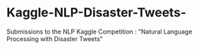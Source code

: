 # Kaggle-NLP-Disaster-Tweets-
Submissions to the NLP Kaggle Competition : "Natural Language Processing with Disaster Tweets"
